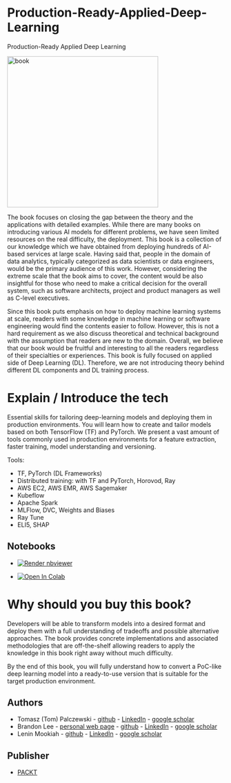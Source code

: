 # Production-Ready-Applied-Deep-Learning
Production-Ready Applied Deep Learning

<img src="https://m.media-amazon.com/images/I/41r8WJmFO4L.jpg" title="book" width="350"/>


The book focuses on closing the gap between the theory and the applications with detailed examples. While there are many books on introducing various AI models for different problems, we have seen limited resources on the real difficulty, the deployment. This book is a collection of our knowledge which we have obtained from deploying hundreds of AI-based services at large scale. Having said that, people in the domain of data analytics, typically categorized as data scientists or data engineers, would be the primary audience of this work. However, considering the extreme scale that the book aims to cover, the content would be also insightful for those who need to make a critical decision for the overall system, such as software architects, project and product managers as well as C-level executives.

Since this book puts emphasis on how to deploy machine learning systems at scale, readers with some knowledge in machine learning or software engineering would find the contents easier to follow. However, this is not a hard requirement as we also discuss theoretical and technical background with the assumption that readers are new to the domain. Overall, we believe that our book would be fruitful and interesting to all the readers regardless of their specialties or experiences. This book is fully focused on applied side of Deep Learning (DL). Therefore, we are not introducing theory behind different DL components and DL training process.

# Explain / Introduce the tech

Essential skills for tailoring deep-learning models and deploying them in production environments. You will learn how to create and tailor models based on both TensorFlow (TF) and PyTorch. We present a vast amount of tools commonly used in production environments for a feature extraction, faster training, model understanding and versioning. 

Tools: 
* TF, PyTorch (DL Frameworks)
* Distributed training: with TF and PyTorch, Horovod, Ray 
* AWS EC2, AWS EMR, AWS Sagemaker 
* Kubeflow
* Apache Spark
* MLFlow, DVC, Weights and Biases
* Ray Tune 
* ELI5, SHAP

## Notebooks

* <a href="https://nbviewer.jupyter.org/github/PacktPublishing/Production-Ready-Applied-Deep-Learning/blob/main/index.ipynb"><img src="https://raw.githubusercontent.com/jupyter/design/master/logos/Badges/nbviewer_badge.svg" alt="Render nbviewer" /></a>

* <a href="https://colab.research.google.com/github/PacktPublishing/Production-Ready-Applied-Deep-Learning/blob/main/index.ipynb" target="_parent"><img src="https://colab.research.google.com/assets/colab-badge.svg" alt="Open In Colab"/></a>


# Why should you buy this book?

Developers will be able to transform models into a desired format and deploy them with a full understanding of tradeoffs and possible alternative approaches. The book provides concrete implementations and associated methodologies that are off-the-shelf allowing readers to apply the knowledge in this book right away without much difficulty.

By the end of this book, you will fully understand how to convert  a PoC-like deep learning model into a ready-to-use version that is suitable for the target production environment.


## Authors 
* Tomasz (Tom) Palczewski - [github](https://github.com/tpalczew) - [LinkedIn](https://www.linkedin.com/in/tomaszpalczewski/) - [google scholar](https://scholar.google.com/citations?user=v5PUqKkAAAAJ&hl=en)
* Brandon Lee - [personal web page](https://ljj7975.github.io/) - [github](https://github.com/ljj7975) - [LinkedIn](https://www.linkedin.com/in/ljj7975/) - [google scholar](https://scholar.google.ca/citations?user=iMOQIAYAAAAJ&hl=en)
* Lenin Mookiah - [github](https://github.com/leninworld) - [LinkedIn](https://www.linkedin.com/in/lenin~/) - [google scholar](https://scholar.google.com/citations?user=6JeebN0AAAAJ&hl=en)

## Publisher

* [PACKT](https://www.packtpub.com/about)

